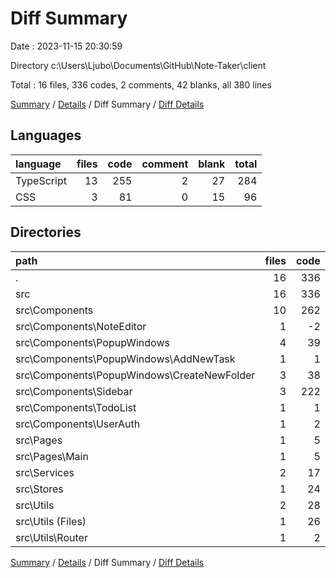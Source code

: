 # Diff Summary

Date : 2023-11-15 20:30:59

Directory c:\\Users\\Ljubo\\Documents\\GitHub\\Note-Taker\\client

Total : 16 files,  336 codes, 2 comments, 42 blanks, all 380 lines

[Summary](results.md) / [Details](details.md) / Diff Summary / [Diff Details](diff-details.md)

## Languages
| language | files | code | comment | blank | total |
| :--- | ---: | ---: | ---: | ---: | ---: |
| TypeScript | 13 | 255 | 2 | 27 | 284 |
| CSS | 3 | 81 | 0 | 15 | 96 |

## Directories
| path | files | code | comment | blank | total |
| :--- | ---: | ---: | ---: | ---: | ---: |
| . | 16 | 336 | 2 | 42 | 380 |
| src | 16 | 336 | 2 | 42 | 380 |
| src\\Components | 10 | 262 | 2 | 31 | 295 |
| src\\Components\\NoteEditor | 1 | -2 | 0 | 0 | -2 |
| src\\Components\\PopupWindows | 4 | 39 | 0 | 4 | 43 |
| src\\Components\\PopupWindows\\AddNewTask | 1 | 1 | 0 | 0 | 1 |
| src\\Components\\PopupWindows\\CreateNewFolder | 3 | 38 | 0 | 4 | 42 |
| src\\Components\\Sidebar | 3 | 222 | 2 | 29 | 253 |
| src\\Components\\TodoList | 1 | 1 | 0 | -1 | 0 |
| src\\Components\\UserAuth | 1 | 2 | 0 | -1 | 1 |
| src\\Pages | 1 | 5 | 0 | 1 | 6 |
| src\\Pages\\Main | 1 | 5 | 0 | 1 | 6 |
| src\\Services | 2 | 17 | 0 | 1 | 18 |
| src\\Stores | 1 | 24 | 0 | 2 | 26 |
| src\\Utils | 2 | 28 | 0 | 7 | 35 |
| src\\Utils (Files) | 1 | 26 | 0 | 6 | 32 |
| src\\Utils\\Router | 1 | 2 | 0 | 1 | 3 |

[Summary](results.md) / [Details](details.md) / Diff Summary / [Diff Details](diff-details.md)